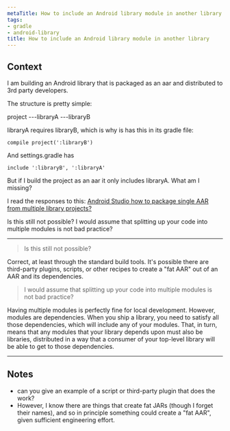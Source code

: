 ```yaml
---
metaTitle: How to include an Android library module in another library
tags:
- gradle
- android-library
title: How to include an Android library module in another library
---
```


## Context

I am building an Android library that is packaged as an aar and distributed to 3rd party developers.


The structure is pretty simple:


project
---libraryA
---libraryB


libraryA requires libraryB, which is why is has this in its gradle file:



```
compile project(':libraryB')

```

And settings.gradle has



```
include ':libraryB', ':libraryA'

```

But if I build the project as an aar it only includes libraryA. What am I missing? 


I read the responses to this: [Android Studio how to package single AAR from multiple library projects?](https://stackoverflow.com/questions/20700581/android-studio-how-to-package-single-aar-from-multiple-library-projects?lq=1)


Is this still not possible? I would assume that splitting up your code into multiple modules is not bad practice?



---


> 
> Is this still not possible?
> 
> 
> 


Correct, at least through the standard build tools. It's possible there are third-party plugins, scripts, or other recipes to create a "fat AAR" out of an AAR and its dependencies.



> 
> I would assume that splitting up your code into multiple modules is not bad practice?
> 
> 
> 


Having multiple modules is perfectly fine for local development. However, modules are dependencies. When you ship a library, you need to satisfy all those dependencies, which will include any of your modules. That, in turn, means that any modules that your library depends upon must also be libraries, distributed in a way that a consumer of your top-level library will be able to get to those dependencies.



---

## Notes

- can you give an example of a script or third-party plugin that does the work?
- However, I know there are things that create fat JARs (though I forget their names), and so in principle something could create a "fat AAR", given sufficient engineering effort.
